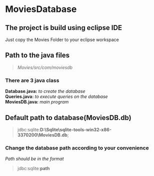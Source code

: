 # MoviesDatabase
## The project is build using eclipse IDE 
Just copy the Movies Folder to your eclipse workspace
## Path to the java files
>*Movies/src/com/moviesdb</br>*
### There are 3 java class</br>
**Database.java:** *to create the database*</br>
**Queries.java:** *to execute queries on the database*</br>
**MoviesDB.java:** *main program*</br>
## Default path to database(MoviesDB.db)
>jdbc:sqlite:**D:\\Sqlite\\sqlite-tools-win32-x86-3370200\\MoviesDB.db**;
### Change the database path according to your convenience
*Path should be in the format* 
>jdbc:sqlite:**path**
